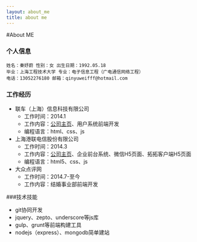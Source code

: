 ```yaml
---
layout: about_me
title: about me
---
```

#About ME

### 个人信息
```
姓名：秦妤蔚 性别：女 出生日期：1992.05.18
毕业：上海工程技术大学 专业：电子信息工程（广电通信网络工程）
电话：13052276180 邮箱：qinyuweifff@hotmail.com
```

### 工作经历
- 联车（上海）信息科技有限公司
    - 工作时间：2014.1
    - 工作内容：[公司主页](http://www.auto-linked.cn/About)、用户系统前端开发
    - 编程语言：html、css、js
- 上海港联电信股份有限公司
    - 工作时间：2014.3
    - 工作内容：[公司主页](http://www.tuotuo.im/index)、企业前台系统、微信H5页面、拓拓客户端H5页面
    - 编程语言：html5、css、js
- 大众点评网
    - 工作时间：2014.7-至今
    - 工作内容：结婚事业部前端开发

###技术技能
- git协同开发
- jquery、zepto、underscore等js库
- gulp、grunt等前端构建工具
- nodejs（express）、mongodb简单建站

